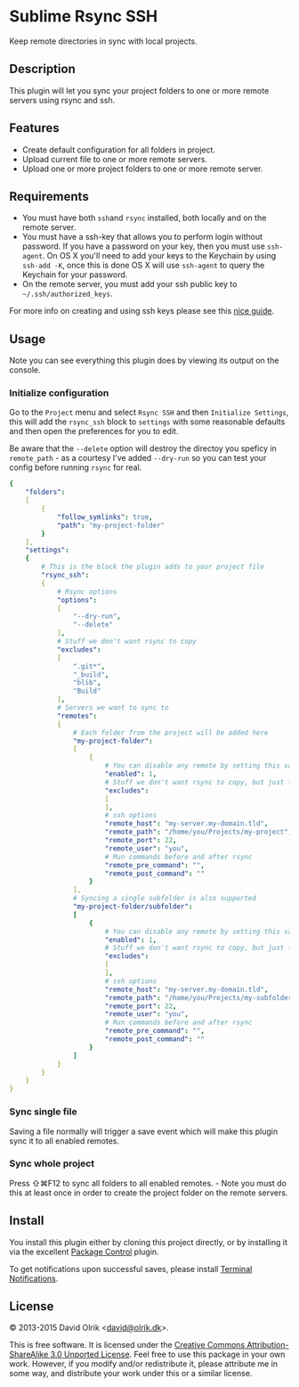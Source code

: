 # Sublime Rsync SSH

Keep remote directories in sync with local projects.

## Description

This plugin will let you sync your project folders to one or more remote servers using rsync and ssh.

## Features

- Create default configuration for all folders in project.
- Upload current file to one or more remote servers.
- Upload one or more project folders to one or more remote server.

## Requirements

- You must have both `ssh`and `rsync` installed, both locally and on the remote server.
- You must have a ssh-key that allows you to perform login without password. If you have a password on your key, then you must use `ssh-agent`. On OS X you'll need to add your keys to the Keychain by using `ssh-add -K`, once this is done OS X will use `ssh-agent` to query the Keychain for your password.
- On the remote server, you must add your ssh public key to `~/.ssh/authorized_keys`.

For more info on creating and using ssh keys please see this [nice guide](https://help.github.com/articles/set-up-git#password-caching).

## Usage

Note you can see everything this plugin does by viewing its output on the console.

### Initialize configuration

Go to the `Project` menu and select `Rsync SSH` and then `Initialize Settings`, this will add the `rsync_ssh` block to `settings` with some reasonable defaults and then open the preferences for you to edit.

Be aware that the `--delete` option will destroy the directoy you speficy in `remote_path` - as a courtesy I've added `--dry-run` so you can test your config before running `rsync` for real.

```yaml
{
    "folders":
    [
        {
            "follow_symlinks": true,
            "path": "my-project-folder"
        }
    ],
    "settings":
    {
        # This is the block the plugin adds to your project file
        "rsync_ssh":
        {
            # Rsync options
            "options":
            [
                "--dry-run",
                "--delete"
            ],
            # Stuff we don't want rsync to copy
            "excludes":
            [
                ".git*",
                "_build",
                "blib",
                "Build"
            ],
            # Servers we want to sync to
            "remotes":
            {
                # Each folder from the project will be added here
                "my-project-folder":
                [
                    {
                        # You can disable any remote by setting this value to 0
                        "enabled": 1,
                        # Stuff we don't want rsync to copy, but just for this remote
                        "excludes":
                        [
                        ],
                        # ssh options
                        "remote_host": "my-server.my-domain.tld",
                        "remote_path": "/home/you/Projects/my-project",
                        "remote_port": 22,
                        "remote_user": "you",
                        # Run commands before and after rsync
                        "remote_pre_command": "",
                        "remote_post_command": ""
                    }
                ],
                # Syncing a single subfolder is also supported
                "my-project-folder/subfolder":
                [
                    {
                        # You can disable any remote by setting this value to 0
                        "enabled": 1,
                        # Stuff we don't want rsync to copy, but just for this remote
                        "excludes":
                        [
                        ],
                        # ssh options
                        "remote_host": "my-server.my-domain.tld",
                        "remote_path": "/home/you/Projects/my-subfolder-target",
                        "remote_port": 22,
                        "remote_user": "you",
                        # Run commands before and after rsync
                        "remote_pre_command": "",
                        "remote_post_command": ""
                    }
                ]
            }
        }
    }
}
```

### Sync single file

Saving a file normally will trigger a save event which will make this plugin sync it to all enabled remotes.

### Sync whole project

Press ⇧⌘F12 to sync all folders to all enabled remotes. - Note you must do this at least once in order to create the project folder on the remote servers.

## Install

You install this plugin either by cloning this project directly, or by installing it via the excellent [Package Control](http://packagecontrol.io) plugin.

To get notifications upon successful saves, please install [Terminal Notifications](https://github.com/davidolrik/sublime-terminal-notifier).

## License

&copy; 2013-2015 David Olrik <[david@olrik.dk](mailto:david@olrik.dk)>.

This is free software. It is licensed under the [Creative Commons Attribution-ShareAlike 3.0 Unported License](http://creativecommons.org/licenses/by-sa/3.0/). Feel free to use this package in your own work. However, if you modify and/or redistribute it, please attribute me in some way, and distribute your work under this or a similar license.

